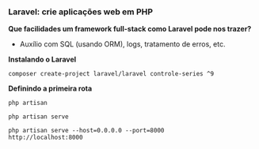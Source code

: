 ### Laravel: crie aplicações web em PHP

**Que facilidades um framework full-stack como Laravel pode nos trazer?**
- Auxílio com SQL (usando ORM), logs, tratamento de erros, etc.

**Instalando o Laravel**
```
composer create-project laravel/laravel controle-series ^9
```

**Definindo a primeira rota**
```
php artisan
```

```
php artisan serve
```

```
php artisan serve --host=0.0.0.0 --port=8000
http://localhost:8000
```